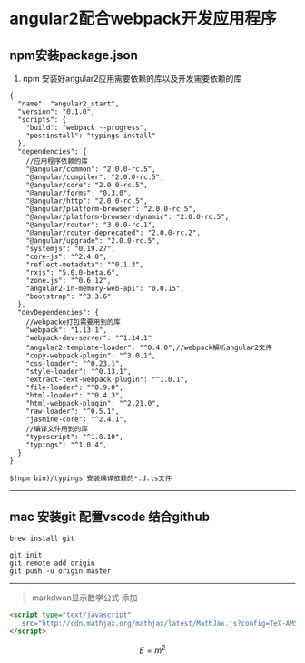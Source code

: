 
# angular2配合webpack开发应用程序
## npm安装package.json
1. npm 安装好angular2应用需要依赖的库以及开发需要依赖的库 

```
{
  "name": "angular2_start",
  "version": "0.1.0",
  "scripts": {
    "build": "webpack --progress",
    "postinstall": "typings install"
  },
  "dependencies": {
    //应用程序依赖的库
    "@angular/common": "2.0.0-rc.5",
    "@angular/compiler": "2.0.0-rc.5",
    "@angular/core": "2.0.0-rc.5",
    "@angular/forms": "0.3.0",
    "@angular/http": "2.0.0-rc.5",
    "@angular/platform-browser": "2.0.0-rc.5",
    "@angular/platform-browser-dynamic": "2.0.0-rc.5",
    "@angular/router": "3.0.0-rc.1",
    "@angular/router-deprecated": "2.0.0-rc.2",
    "@angular/upgrade": "2.0.0-rc.5",
    "systemjs": "0.19.27",
    "core-js": "^2.4.0",
    "reflect-metadata": "^0.1.3",
    "rxjs": "5.0.0-beta.6",
    "zone.js": "^0.6.12",
    "angular2-in-memory-web-api": "0.0.15",
    "bootstrap": "^3.3.6"
  },
  "devDependencies": {
    //webpacke打包需要用到的库
    "webpack": "1.13.1",
    "webpack-dev-server": "^1.14.1"
    "angular2-template-loader": "^0.4.0",//webpack解析angular2文件
    "copy-webpack-plugin": "^3.0.1",
    "css-loader": "^0.23.1",
    "style-loader": "^0.13.1",
    "extract-text-webpack-plugin": "^1.0.1",
    "file-loader": "^0.9.0",
    "html-loader": "^0.4.3",
    "html-webpack-plugin": "^2.21.0",
    "raw-loader": "^0.5.1",
    "jasmine-core": "^2.4.1",
    //编译文件用到的库
    "typescript": "^1.8.10",
    "typings": "^1.0.4",
  }
}
```

```
$(npm bin)/typings 安装编译依赖的*.d.ts文件
```
---
## mac 安装git 配置vscode 结合github
```python
brew install git
```

```
git init
git remote add origin 
git push -u origin master
```
---
<script type="text/javascript"
   src="http://cdn.mathjax.org/mathjax/latest/MathJax.js?config=TeX-AMS-MML_HTMLorMML">
</script>
> markdwon显示数学公式 添加
```html
<script type="text/javascript"
   src="http://cdn.mathjax.org/mathjax/latest/MathJax.js?config=TeX-AMS-MML_HTMLorMML">
</script>
```
$$E=m^2$$